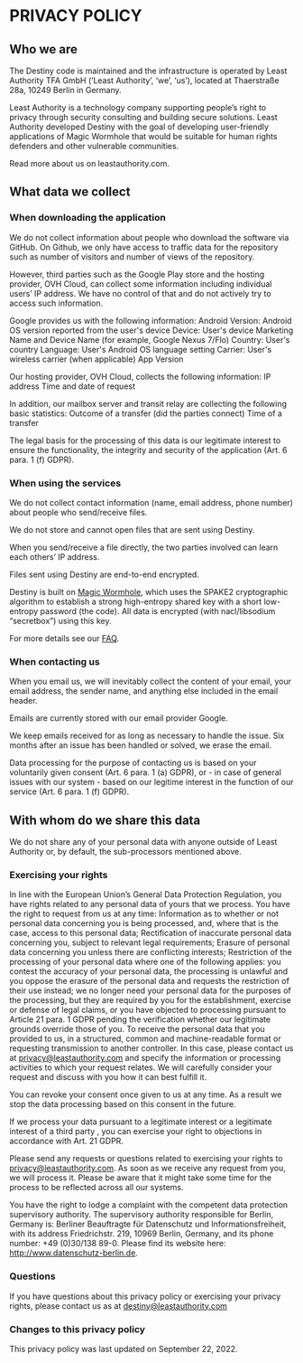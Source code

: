 # PRIVACY POLICY


## Who we are

The Destiny code is maintained and the infrastructure  is operated by Least Authority TFA GmbH (‘Least Authority’, ‘we’, ‘us’), located at Thaerstraße 28a, 10249 Berlin in Germany.

Least Authority is a technology company supporting people’s right to privacy through security consulting and building secure solutions. Least Authority developed Destiny with the goal of developing user-friendly applications of Magic Wormhole that would be suitable for human rights defenders and other vulnerable communities.

Read more about us on leastauthority.com.

## What data we collect

### When downloading the application

We do not collect information about people who download the software via GitHub. On Github, we only have access to traffic data for the repository such as number of visitors and number of views of the repository. 

However, third parties such as the Google Play store and the hosting provider, OVH Cloud, can collect some information including individual users’ IP address. We have no control of that and do not actively try to access such information. 

Google provides us with the following information:
Android Version: Android OS version reported from the user's device
Device: User's device Marketing Name and Device Name (for example, Google Nexus 7/Flo)
Country: User's country
Language: User's Android OS language setting
Carrier: User's wireless carrier (when applicable)
App Version

Our hosting provider, OVH Cloud, collects the following information: 
IP address
Time and date of request

In addition, our mailbox server and transit relay are collecting the following basic statistics:
Outcome of a transfer (did the parties connect)
Time of a transfer 

The legal basis for the processing of this data is our legitimate interest to ensure the functionality, the integrity and security of the application (Art. 6 para. 1 (f) GDPR). 

### When using the services
We do not collect contact information (name, email address, phone number) about people who send/receive files. 

We do not store and cannot open files that are sent using Destiny. 

When you send/receive a file directly, the two parties involved can learn each others’ IP address.

Files sent using Destiny are end-to-end encrypted. 

Destiny is built on [Magic Wormhole](https://magic-wormhole.readthedocs.io/en/latest/welcome.html), which uses the SPAKE2 cryptographic algorithm to establish a strong high-entropy shared key with a short low-entropy password (the code). All data is encrypted (with nacl/libsodium “secretbox”) using this key. 

For more details see our [FAQ](https://github.com/LeastAuthority/destiny/blob/main/FAQ.md).

### When contacting us
When you email us, we will inevitably collect the content of your email, your email address, the sender name, and anything else included in the email header.

Emails are currently stored with our email provider Google. 

We keep emails received for as long as necessary to handle the issue.  Six months after an issue has been handled or solved, we erase the email.

Data processing for the purpose of contacting us is based on your voluntarily given consent (Art. 6 para. 1 (a) GDPR), or  - in case of general issues with our system - based on our legitime interest in the function of our service (Art. 6 para. 1 (f) GDPR).

## With whom do we share this data

We do not share any of your personal data with anyone outside of Least Authority or, by default, the sub-processors mentioned above. 



### Exercising your rights
In line with the European Union’s General Data Protection Regulation, you have rights related to any personal data of yours that we process.  You have the right to request from us at any time: 
Information as to whether or not personal data concerning you is being processed, and, where that is the case, access to this personal data;
Rectification of inaccurate personal data concerning you, subject to relevant legal requirements;
Erasure of personal data concerning you unless there are conflicting interests;
Restriction of the processing of your personal data where one of the following applies:
you contest the accuracy of your personal data, 
the processing is unlawful and you oppose the erasure of the personal data and requests the restriction of their use instead; 
we no longer need your personal data for the purposes of the processing, but they are required by you for the establishment, exercise or defense of legal claims, or
you have objected to processing pursuant to Article 21 para. 1 GDPR pending the verification whether our legitimate grounds override those of you.
To receive the personal data that you provided to us, in a structured, common and machine-readable format or requesting transmission to another controller. In this case, please contact us at privacy@leastauthority.com and specify the information or processing activities to which your request relates. We will carefully consider your request and discuss with you how it can best fulfill it. 

You can revoke your consent once given to us at any time. As a result we stop the data processing based on this consent in the future. 

If we process your data pursuant to a legitimate interest or a legitimate interest of a third party , you can exercise your right to objections in accordance with Art. 21 GDPR. 

Please send any requests or questions related to exercising your rights to privacy@leastauthority.com. As soon as we receive any request from you, we will process it. Please be aware that it might take some time for the process to be reflected across all our systems.

You have the right to lodge a complaint with the competent data protection supervisory authority. The supervisory authority responsible for Berlin, Germany is: Berliner Beauftragte für Datenschutz und Informationsfreiheit, with its address Friedrichstr. 219, 10969 Berlin, Germany, and its phone number: +49 (0)30/138 89-0. Please find its website here:  http://www.datenschutz-berlin.de.

### Questions
If you have questions about this privacy policy or exercising your privacy rights, please contact us as at destiny@leastauthority.com 

### Changes to this privacy policy
This privacy policy was last updated on September 22, 2022.






